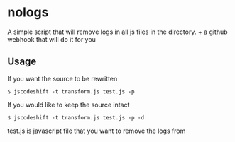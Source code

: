 # nologs
A simple script that will remove logs in all js files in the directory. + a github webhook that will do it for you

## Usage
If you want the source to be rewritten
```
$ jscodeshift -t transform.js test.js -p
```

If you would like to keep the source intact
```
$ jscodeshift -t transform.js test.js -p -d
```

test.js is javascript file that you want to remove the logs from

